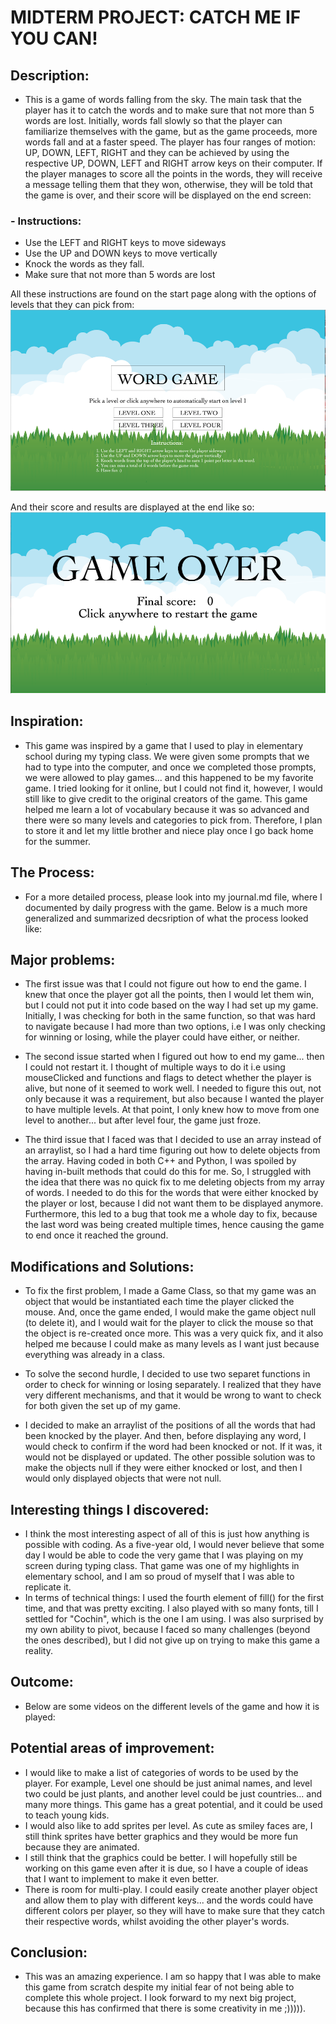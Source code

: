 # MIDTERM PROJECT: CATCH ME IF YOU CAN!

## Description:
- This is a game of words falling from the sky. The main task that the player has it to catch the words and to make sure that not more than 5 words are lost. Initially, words fall slowly so that the player can familiarize themselves with the game, but as the game proceeds, more words fall and at a faster speed. The player has four ranges of motion: UP, DOWN, LEFT, RIGHT and they can be achieved by using the respective UP, DOWN, LEFT and RIGHT arrow keys on their computer. If the player manages to score all the points in the words, they will receive a message telling them that they won, otherwise, they will be told that the game is over, and their score will be displayed on the end screen:

### - Instructions:
- Use the LEFT and RIGHT keys to move sideways
- Use the UP and DOWN keys to move vertically
- Knock the words as they fall.
- Make sure that not more than 5 words are lost

All these instructions are found on the start page along with the options of levels that they can pick from:
![](Media/cover_page.png) 

And their score and results are displayed at the end like so:
![](Media/end_page.png) 

## Inspiration:
- This game was inspired by a game that I used to play in elementary school during my typing class. We were given some prompts that we had to type into the computer, and once we completed those prompts, we were allowed to play games... and this happened to be my favorite game. I tried looking for it online, but I could not find it, however, I would still like to give credit to the original creators of the game. This game helped me learn a lot of vocabulary because it was so advanced and there were so many levels and categories to pick from. Therefore, I plan to store it and let my little brother and niece play once I go back home for the summer. 

## The Process:
- For a more detailed process, please look into my journal.md file, where I documented by daily progress with the game. Below is a much more generalized and summarized decsription of what the process looked like:



## Major problems:
- The first issue was that I could not figure out how to end the game. I knew that once the player got all the points, then I would let them win, but I could not put it into code based on the way I had set up my game. Initially, I was checking for both in the same function, so that was hard to navigate because I had more than two options, i.e I was only checking for winning or losing, while the player could have either, or neither.

- The second issue started when I figured out how to end my game... then I could not restart it. I thought of multiple ways to do it i.e using mouseClicked and functions and flags to detect whether the player is alive, but none of it seemed to work well. I needed to figure this out, not only because it was a requirement, but also because I wanted the player to have multiple levels. At that point, I only knew how to move from one level to another... but after level four, the game just froze. 

- The third issue that I faced was that I decided to use an array instead of an arraylist, so I had a hard time figuring out how to delete objects from the array. Having coded in both C++ and Python, I was spoiled by having in-built methods that could do this for me. So, I struggled with the idea that there was no quick fix to me deleting objects from my array of words. I needed to do this for the words that were either knocked by the player or lost, because I did not want them to be displayed anymore. Furthermore, this led to a bug that took me a whole day to fix, because the last word was being created multiple times, hence causing the game to end once it reached the ground. 


## Modifications and Solutions:

- To fix the first problem, I made a Game Class, so that my game was an object that would be instantiated each time the player clicked the mouse. And, once the game ended, I would make the game object null (to delete it), and I would wait for the player to click the mouse so that the object is re-created once more. This was a very quick fix, and it also helped me because I could make as many levels as I want just because everything was already in a class.
- To solve the second hurdle, I decided to use two separet functions in order to check for winning or losing separately. I realized that they have very different mechanisms, and that it would be wrong to want to check for both given the set up of my game. 

- I decided to make an arraylist of the positions of all the words that had been knocked by the player. And then, before displaying any word, I would check to confirm if the word had been knocked or not. If it was, it would not be displayed or updated. The other possible solution was to make the objects null if they were either knocked or lost, and then I would only displayed objects that were not null. 

## Interesting things I discovered:
- I think the most interesting aspect of all of this is just how anything is possible with coding. As a five-year old, I would never believe that some day I would be able to code the very game that I was playing on my screen during typing class. That game was one of my highlights in elementary school, and I am so proud of myself that I was able to replicate it. 
- In terms of technical things: I used the fourth element of fill() for the first time, and that was pretty exciting. I also played with so many fonts, till I settled for "Cochin", which is the one I am using. I was also surprised by my own ability to pivot, because I faced so many challenges (beyond the ones described), but I did not give up on trying to make this game a reality.  

## Outcome:
- Below are some videos on the different levels of the game and how it is played:

## Potential areas of improvement:
- I would like to make a list of categories of words to be used by the player. For example, Level one should be just animal names, and level two could be just plants, and another level could be just countries... and many more things. This game has a great potential, and it could be used to teach young kids. 
- I would also like to add sprites per level. As cute as smiley faces are, I still think sprites have better graphics and they would be more fun because they are animated. 
- I still think that the graphics could be better. I will hopefully still be working on this game even after it is due, so I have a couple of ideas that I want to implement to make it even better.
- There is room for multi-play. I could easily create another player object and allow them to play with different keys... and the words could have different colors per player, so they will have to make sure that they catch their respective words, whilst avoiding the other player's words. 

## Conclusion:
- This was an amazing experience. I am so happy that I was able to make this game from scratch despite my initial fear of not being able to complete this whole project. I look forward to my next big project, because this has confirmed that there is some creativity in me ;))))). 
